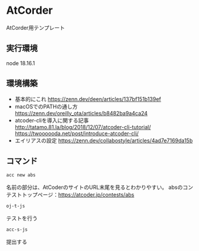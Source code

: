 # AtCorder

AtCorder用テンプレート

## 実行環境

node 18.16.1

## 環境構築

- 基本的にこれ
  https://zenn.dev/deen/articles/137bf151b139ef
- macOSでのPATHの通し方
  https://zenn.dev/oreilly_ota/articles/b8482ba9a4ca24
- atcoder-cliを導入に関する記事
  http://tatamo.81.la/blog/2018/12/07/atcoder-cli-tutorial/
  https://twoooooda.net/post/introduce-atcoder-cli/
- エイリアスの設定
  https://zenn.dev/collabostyle/articles/4ad7e7169da15b

## コマンド

```bash
acc new abs
```

名前の部分は、AtCoderのサイトのURL末尾を見るとわかりやすい。
absのコンテストトップページ：https://atcoder.jp/contests/abs

```bash
oj-t-js
```

テストを行う

```bash
acc-s-js
```

提出する
